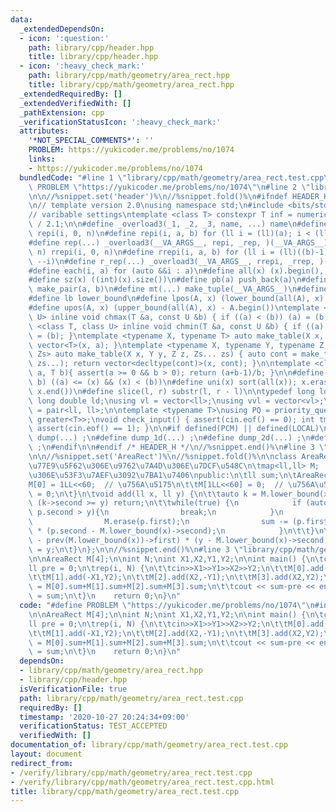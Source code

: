 ```yaml
---
data:
  _extendedDependsOn:
  - icon: ':question:'
    path: library/cpp/header.hpp
    title: library/cpp/header.hpp
  - icon: ':heavy_check_mark:'
    path: library/cpp/math/geometry/area_rect.hpp
    title: library/cpp/math/geometry/area_rect.hpp
  _extendedRequiredBy: []
  _extendedVerifiedWith: []
  _pathExtension: cpp
  _verificationStatusIcon: ':heavy_check_mark:'
  attributes:
    '*NOT_SPECIAL_COMMENTS*': ''
    PROBLEM: https://yukicoder.me/problems/no/1074
    links:
    - https://yukicoder.me/problems/no/1074
  bundledCode: "#line 1 \"library/cpp/math/geometry/area_rect.test.cpp\"\n#define\
    \ PROBLEM \"https://yukicoder.me/problems/no/1074\"\n#line 2 \"library/cpp/header.hpp\"\
    \n\n//%snippet.set('header')%\n//%snippet.fold()%\n#ifndef HEADER_H\n#define HEADER_H\n\
    \n// template version 2.0\nusing namespace std;\n#include <bits/stdc++.h>\n\n\
    // varibable settings\ntemplate <class T> constexpr T inf = numeric_limits<T>::max()\
    \ / 2.1;\n\n#define _overload3(_1, _2, _3, name, ...) name\n#define _rep(i, n)\
    \ repi(i, 0, n)\n#define repi(i, a, b) for (ll i = (ll)(a); i < (ll)(b); ++i)\n\
    #define rep(...) _overload3(__VA_ARGS__, repi, _rep, )(__VA_ARGS__)\n#define _rrep(i,\
    \ n) rrepi(i, 0, n)\n#define rrepi(i, a, b) for (ll i = (ll)((b)-1); i >= (ll)(a);\
    \ --i)\n#define r_rep(...) _overload3(__VA_ARGS__, rrepi, _rrep, )(__VA_ARGS__)\n\
    #define each(i, a) for (auto &&i : a)\n#define all(x) (x).begin(), (x).end()\n\
    #define sz(x) ((int)(x).size())\n#define pb(a) push_back(a)\n#define mp(a, b)\
    \ make_pair(a, b)\n#define mt(...) make_tuple(__VA_ARGS__)\n#define ub upper_bound\n\
    #define lb lower_bound\n#define lpos(A, x) (lower_bound(all(A), x) - A.begin())\n\
    #define upos(A, x) (upper_bound(all(A), x) - A.begin())\ntemplate <class T, class\
    \ U> inline void chmax(T &a, const U &b) { if ((a) < (b)) (a) = (b); }\ntemplate\
    \ <class T, class U> inline void chmin(T &a, const U &b) { if ((a) > (b)) (a)\
    \ = (b); }\ntemplate <typename X, typename T> auto make_table(X x, T a) { return\
    \ vector<T>(x, a); }\ntemplate <typename X, typename Y, typename Z, typename...\
    \ Zs> auto make_table(X x, Y y, Z z, Zs... zs) { auto cont = make_table(y, z,\
    \ zs...); return vector<decltype(cont)>(x, cont); }\n\ntemplate <class T> T cdiv(T\
    \ a, T b){ assert(a >= 0 && b > 0); return (a+b-1)/b; }\n\n#define is_in(x, a,\
    \ b) ((a) <= (x) && (x) < (b))\n#define uni(x) sort(all(x)); x.erase(unique(all(x)),\
    \ x.end())\n#define slice(l, r) substr(l, r - l)\n\ntypedef long long ll;\ntypedef\
    \ long double ld;\nusing vl = vector<ll>;\nusing vvl = vector<vl>;\nusing pll\
    \ = pair<ll, ll>;\n\ntemplate <typename T>\nusing PQ = priority_queue<T, vector<T>,\
    \ greater<T>>;\nvoid check_input() { assert(cin.eof() == 0); int tmp; cin >> tmp;\
    \ assert(cin.eof() == 1); }\n\n#if defined(PCM) || defined(LOCAL)\n#else\n#define\
    \ dump(...) ;\n#define dump_1d(...) ;\n#define dump_2d(...) ;\n#define cerrendl\
    \ ;\n#endif\n\n#endif /* HEADER_H */\n//%snippet.end()%\n#line 3 \"library/cpp/math/geometry/area_rect.hpp\"\
    \n\n//%snippet.set('AreaRect')%\n//%snippet.fold()%\n\nclass AreaRect { //(0,0)-(X,Y)\u306E\
    \u77E9\u5F62\u306E\u9762\u7A4D\u306E\u7DCF\u548C\n\tmap<ll,ll> M;  // \u77E9\u5F62\
    \u306E\u53F3\u7AEF\u3092\u7BA1\u7406\npublic:\n\tll sum;\n\tAreaRect() {\n\t\t\
    M[0] = 1LL<<60;  // \u756A\u5175\n\t\tM[1LL<<60] = 0;  // \u756A\u5175\n\t\tsum\
    \ = 0;\n\t}\n\tvoid add(ll x, ll y) {\n\t\tauto k = M.lower_bound(x);\n\t\tif\
    \ (k->second >= y) return;\n\t\twhile(true) {\n            if (auto p = *prev(M.lower_bound(x));\
    \ p.second > y){\n                break;\n            }\n            else{;\n\
    \                M.erase(p.first);\n                sum -= (p.first - prev(M.lower_bound(p.first))->first)\
    \ * (p.second - M.lower_bound(x)->second);\n            }\n\t\t}\n\t\tsum += (x\
    \ - prev(M.lower_bound(x))->first) * (y - M.lower_bound(x)->second);\n\t\tM[x]\
    \ = y;\n\t}\n};\n\n//%snippet.end()%\n#line 3 \"library/cpp/math/geometry/area_rect.test.cpp\"\
    \n\nAreaRect M[4];\n\nint N;\nint X1,X2,Y1,Y2;\n\nint main() {\n\tcin>>N;\n\t\
    ll pre = 0;\n\trep(i, N) {\n\t\tcin>>X1>>Y1>>X2>>Y2;\n\t\tM[0].add(-X1,-Y1);\n\
    \t\tM[1].add(-X1,Y2);\n\t\tM[2].add(X2,-Y1);\n\t\tM[3].add(X2,Y2);\n\t\tll sum\
    \ = M[0].sum+M[1].sum+M[2].sum+M[3].sum;\n\t\tcout << sum-pre << endl;\n\t\tpre\
    \ = sum;\n\t}\n    return 0;\n}\n"
  code: "#define PROBLEM \"https://yukicoder.me/problems/no/1074\"\n#include \"area_rect.hpp\"\
    \n\nAreaRect M[4];\n\nint N;\nint X1,X2,Y1,Y2;\n\nint main() {\n\tcin>>N;\n\t\
    ll pre = 0;\n\trep(i, N) {\n\t\tcin>>X1>>Y1>>X2>>Y2;\n\t\tM[0].add(-X1,-Y1);\n\
    \t\tM[1].add(-X1,Y2);\n\t\tM[2].add(X2,-Y1);\n\t\tM[3].add(X2,Y2);\n\t\tll sum\
    \ = M[0].sum+M[1].sum+M[2].sum+M[3].sum;\n\t\tcout << sum-pre << endl;\n\t\tpre\
    \ = sum;\n\t}\n    return 0;\n}\n"
  dependsOn:
  - library/cpp/math/geometry/area_rect.hpp
  - library/cpp/header.hpp
  isVerificationFile: true
  path: library/cpp/math/geometry/area_rect.test.cpp
  requiredBy: []
  timestamp: '2020-10-27 20:24:34+09:00'
  verificationStatus: TEST_ACCEPTED
  verifiedWith: []
documentation_of: library/cpp/math/geometry/area_rect.test.cpp
layout: document
redirect_from:
- /verify/library/cpp/math/geometry/area_rect.test.cpp
- /verify/library/cpp/math/geometry/area_rect.test.cpp.html
title: library/cpp/math/geometry/area_rect.test.cpp
---
```

